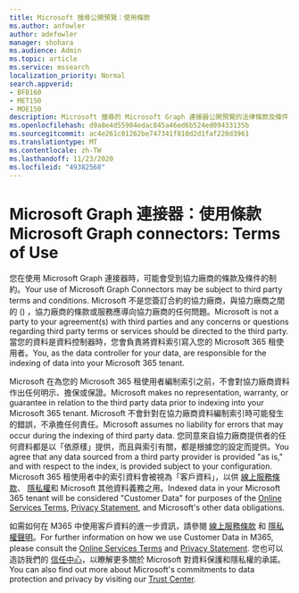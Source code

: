 ```yaml
---
title: Microsoft 搜尋公開預覽：使用條款
ms.author: anfowler
author: adefowler
manager: shohara
ms.audience: Admin
ms.topic: article
ms.service: mssearch
localization_priority: Normal
search.appverid:
- BFB160
- MET150
- MOE150
description: Microsoft 搜尋的 Microsoft Graph 連接器公開預覽的法律條款及條件
ms.openlocfilehash: d9a8e4d55904edac845a46ed6b524ed09433135b
ms.sourcegitcommit: ac4e261c01262be747341f810d2d1faf220d3961
ms.translationtype: MT
ms.contentlocale: zh-TW
ms.lasthandoff: 11/23/2020
ms.locfileid: "49382568"
---
```

# <a name="microsoft-graph-connectors-terms-of-use"></a><span data-ttu-id="3084f-103">Microsoft Graph 連接器：使用條款</span><span class="sxs-lookup"><span data-stu-id="3084f-103">Microsoft Graph connectors: Terms of Use</span></span>

<span data-ttu-id="3084f-104">您在使用 Microsoft Graph 連接器時，可能會受到協力廠商的條款及條件的制約。</span><span class="sxs-lookup"><span data-stu-id="3084f-104">Your use of Microsoft Graph Connectors may be subject to third party terms and conditions.</span></span> <span data-ttu-id="3084f-105">Microsoft 不是您簽訂合約的協力廠商，與協力廠商之間的 () ，協力廠商的條款或服務應導向協力廠商的任何問題。</span><span class="sxs-lookup"><span data-stu-id="3084f-105">Microsoft is not a party to your agreement(s) with third parties and any concerns or questions regarding third party terms or services should be directed to the third party.</span></span> <span data-ttu-id="3084f-106">當您的資料是資料控制器時，您會負責將資料索引寫入您的 Microsoft 365 租使用者。</span><span class="sxs-lookup"><span data-stu-id="3084f-106">You, as the data controller for your data, are responsible for the indexing of data into your Microsoft 365 tenant.</span></span>

<span data-ttu-id="3084f-107">Microsoft 在為您的 Microsoft 365 租使用者編制索引之前，不會對協力廠商資料作出任何明示、擔保或保證。</span><span class="sxs-lookup"><span data-stu-id="3084f-107">Microsoft makes no representation, warranty, or guarantee in relation to the third party data prior to indexing into your Microsoft 365 tenant.</span></span>  <span data-ttu-id="3084f-108">Microsoft 不會針對在協力廠商資料編制索引時可能發生的錯誤，不承擔任何責任。</span><span class="sxs-lookup"><span data-stu-id="3084f-108">Microsoft assumes no liability for errors that may occur during the indexing of third party data.</span></span>  <span data-ttu-id="3084f-109">您同意來自協力廠商提供者的任何資料都是以「依原樣」提供，而且與索引有關，都是根據您的設定而提供。</span><span class="sxs-lookup"><span data-stu-id="3084f-109">You agree that any data sourced from a third party provider is provided "as is," and with respect to the index, is provided subject to your configuration.</span></span> <span data-ttu-id="3084f-110">Microsoft 365 租使用者中的索引資料會被視為「客戶資料」，以供 [線上服務條款](http://www.microsoftvolumelicensing.com/Downloader.aspx?documenttype=OST&lang=English)、 [隱私權](https://privacy.microsoft.com/privacystatement)和 Microsoft 其他資料義務之用。</span><span class="sxs-lookup"><span data-stu-id="3084f-110">Indexed data in your Microsoft 365 tenant will be considered "Customer Data" for purposes of the [Online Services Terms](http://www.microsoftvolumelicensing.com/Downloader.aspx?documenttype=OST&lang=English), [Privacy Statement](https://privacy.microsoft.com/privacystatement), and Microsoft's other data obligations.</span></span>

<span data-ttu-id="3084f-111">如需如何在 M365 中使用客戶資料的進一步資訊，請參閱 [線上服務條款](http://www.microsoftvolumelicensing.com/Downloader.aspx?documenttype=OST&lang=English) 和 [隱私權聲明](https://privacy.microsoft.com/privacystatement)。</span><span class="sxs-lookup"><span data-stu-id="3084f-111">For further information on how we use Customer Data in M365, please consult the [Online Services Terms](http://www.microsoftvolumelicensing.com/Downloader.aspx?documenttype=OST&lang=English) and [Privacy Statement](https://privacy.microsoft.com/privacystatement).</span></span> <span data-ttu-id="3084f-112">您也可以造訪我們的 [信任中心](https://www.microsoft.com/trust-center)，以瞭解更多關於 Microsoft 對資料保護和隱私權的承諾。</span><span class="sxs-lookup"><span data-stu-id="3084f-112">You can also find out more about Microsoft's commitments to data protection and privacy by visiting our [Trust Center](https://www.microsoft.com/trust-center).</span></span>

